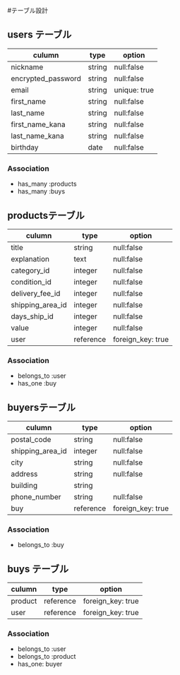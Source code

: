 #テーブル設計

## users テーブル

|culumn                |type   |option                 |
|----------------------|---------|---------------------|
|nickname              |string |null:false             |
|encrypted_password    |string  |null:false            |
|email                 |string |unique: true           |
|first_name            |string |null:false             |
|last_name             |string |null:false             |
|first_name_kana       |string |null:false             |
|last_name_kana        |string | null:false            |
|birthday              |date  |null:false              |



### Association

- has_many :products
- has_many  :buys



## productsテーブル

|culumn             | type  | option    |
|-------------------|-------|-----------|
|title              |string | null:false|
|explanation        | text  | null:false|
|category_id        |integer | null:false|
|condition_id       |integer | null:false|
|delivery_fee_id    |integer| null:false|
|shipping_area_id   |integer | null:false|
|days_ship_id       |integer| null:false|
|value              |integer| null:false|
|user            |reference| foreign_key: true|

### Association

- belongs_to :user
- has_one :buy






## buyersテーブル

|culumn      | type  | option    |
|------------|-------|-----------|
|postal_code | string| null:false|
|shipping_area_id|integer| null:false|
|city        |string | null:false|
|address     | string| null:false|
|building    | string|           |
|phone_number| string| null:false|
|buy  | reference |foreign_key: true|

### Association

- belongs_to   :buy




## buys テーブル

|culumn      | type  | option    |
|------------|-------|-----------|
|product | reference | foreign_key: true|
|user     | reference | foreign_key: true|


### Association

- belongs_to :user
- belongs_to :product
- has_one: buyer
